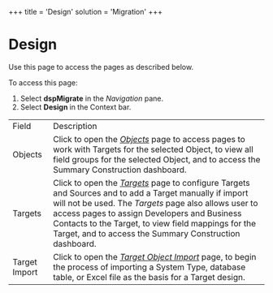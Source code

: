 +++
title = 'Design'
solution = 'Migration'
+++

# Design

<div class="use">

Use this page to access the pages as described below.

</div>

To access this page:

1.  Select <span style="font-weight: bold;">dspMigrate</span> in the
    <span style="font-style: italic;">Navigation</span> pane.
2.  Select <span style="font-weight: bold;">Design </span>in the Context
    bar.

|               |                                                                                                                                                                                                                                                                                                                                                                                                  |
| ------------- | ------------------------------------------------------------------------------------------------------------------------------------------------------------------------------------------------------------------------------------------------------------------------------------------------------------------------------------------------------------------------------------------------ |
| Field         | Description                                                                                                                                                                                                                                                                                                                                                                                      |
| Objects       | Click to open the *[Objects](Objects_Target_Design.htm)* page to access pages to work with Targets for the selected Object, to view all field groups for the selected Object, and to access the Summary Construction dashboard.                                                                                                                                                                  |
| Targets       | Click to open the *[Targets](Targets_H_Design.htm)* page to configure Targets and Sources and to add a Target manually if import will not be used. The <span style="font-style: italic;">Targets</span> page also allows user to access pages to assign Developers and Business Contacts to the Target, to view field mappings for the Target, and to access the Summary Construction dashboard. |
| Target Import | Click to open the *[Target Object Import](Target_Object_Import.htm)* page, to begin the process of importing a System Type, database table, or Excel file as the basis for a Target design.                                                                                                                                                                                                      |
